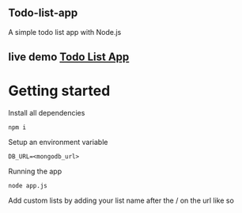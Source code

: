 ## Todo-list-app
A simple todo list app with Node.js

## live demo [Todo List App](https://ld-todo-list-app.herokuapp.com/)

# Getting started
 
Install all dependencies

```
npm i
```

Setup an environment variable
```
DB_URL=<mongodb_url>
```

Running the app

```
node app.js
```

 Add custom lists by adding your list name after the /<list name> on the url like so

